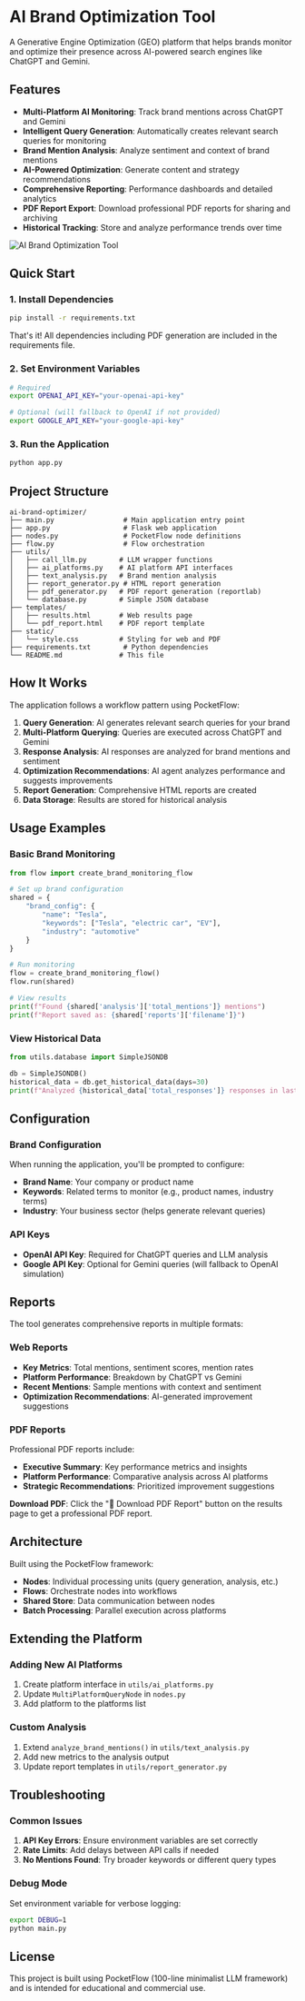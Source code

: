 # AI Brand Optimization Tool

A Generative Engine Optimization (GEO) platform that helps brands monitor and optimize their presence across AI-powered search engines like ChatGPT and Gemini.

## Features

- **Multi-Platform AI Monitoring**: Track brand mentions across ChatGPT and Gemini
- **Intelligent Query Generation**: Automatically creates relevant search queries for monitoring
- **Brand Mention Analysis**: Analyze sentiment and context of brand mentions
- **AI-Powered Optimization**: Generate content and strategy recommendations
- **Comprehensive Reporting**: Performance dashboards and detailed analytics
- **PDF Report Export**: Download professional PDF reports for sharing and archiving
- **Historical Tracking**: Store and analyze performance trends over time

![AI Brand Optimization Tool](screenshot.png)

## Quick Start

### 1. Install Dependencies

```bash
pip install -r requirements.txt
```

That's it! All dependencies including PDF generation are included in the requirements file.

### 2. Set Environment Variables

```bash
# Required
export OPENAI_API_KEY="your-openai-api-key"

# Optional (will fallback to OpenAI if not provided)
export GOOGLE_API_KEY="your-google-api-key"
```

### 3. Run the Application

```bash
python app.py
```

## Project Structure

```
ai-brand-optimizer/
├── main.py                 # Main application entry point
├── app.py                  # Flask web application
├── nodes.py                # PocketFlow node definitions
├── flow.py                 # Flow orchestration
├── utils/
│   ├── call_llm.py        # LLM wrapper functions
│   ├── ai_platforms.py    # AI platform API interfaces
│   ├── text_analysis.py   # Brand mention analysis
│   ├── report_generator.py # HTML report generation
│   ├── pdf_generator.py   # PDF report generation (reportlab)
│   └── database.py        # Simple JSON database
├── templates/
│   ├── results.html       # Web results page
│   └── pdf_report.html    # PDF report template
├── static/
│   └── style.css          # Styling for web and PDF
├── requirements.txt        # Python dependencies
└── README.md              # This file
```

## How It Works

The application follows a workflow pattern using PocketFlow:

1. **Query Generation**: AI generates relevant search queries for your brand
2. **Multi-Platform Querying**: Queries are executed across ChatGPT and Gemini
3. **Response Analysis**: AI responses are analyzed for brand mentions and sentiment
4. **Optimization Recommendations**: AI agent analyzes performance and suggests improvements
5. **Report Generation**: Comprehensive HTML reports are created
6. **Data Storage**: Results are stored for historical analysis

## Usage Examples

### Basic Brand Monitoring

```python
from flow import create_brand_monitoring_flow

# Set up brand configuration
shared = {
    "brand_config": {
        "name": "Tesla",
        "keywords": ["Tesla", "electric car", "EV"],
        "industry": "automotive"
    }
}

# Run monitoring
flow = create_brand_monitoring_flow()
flow.run(shared)

# View results
print(f"Found {shared['analysis']['total_mentions']} mentions")
print(f"Report saved as: {shared['reports']['filename']}")
```

### View Historical Data

```python
from utils.database import SimpleJSONDB

db = SimpleJSONDB()
historical_data = db.get_historical_data(days=30)
print(f"Analyzed {historical_data['total_responses']} responses in last 30 days")
```

## Configuration

### Brand Configuration

When running the application, you'll be prompted to configure:

- **Brand Name**: Your company or product name
- **Keywords**: Related terms to monitor (e.g., product names, industry terms)
- **Industry**: Your business sector (helps generate relevant queries)

### API Keys

- **OpenAI API Key**: Required for ChatGPT queries and LLM analysis
- **Google API Key**: Optional for Gemini queries (will fallback to OpenAI simulation)

## Reports

The tool generates comprehensive reports in multiple formats:

### Web Reports
- **Key Metrics**: Total mentions, sentiment scores, mention rates
- **Platform Performance**: Breakdown by ChatGPT vs Gemini
- **Recent Mentions**: Sample mentions with context and sentiment
- **Optimization Recommendations**: AI-generated improvement suggestions

### PDF Reports
Professional PDF reports include:
- **Executive Summary**: Key performance metrics and insights
- **Platform Performance**: Comparative analysis across AI platforms
- **Strategic Recommendations**: Prioritized improvement suggestions

**Download PDF**: Click the "📄 Download PDF Report" button on the results page to get a professional PDF report.

## Architecture

Built using the PocketFlow framework:

- **Nodes**: Individual processing units (query generation, analysis, etc.)
- **Flows**: Orchestrate nodes into workflows
- **Shared Store**: Data communication between nodes
- **Batch Processing**: Parallel execution across platforms

## Extending the Platform

### Adding New AI Platforms

1. Create platform interface in `utils/ai_platforms.py`
2. Update `MultiPlatformQueryNode` in `nodes.py`
3. Add platform to the platforms list

### Custom Analysis

1. Extend `analyze_brand_mentions()` in `utils/text_analysis.py`
2. Add new metrics to the analysis output
3. Update report templates in `utils/report_generator.py`

## Troubleshooting

### Common Issues

1. **API Key Errors**: Ensure environment variables are set correctly
2. **Rate Limits**: Add delays between API calls if needed
3. **No Mentions Found**: Try broader keywords or different query types

### Debug Mode

Set environment variable for verbose logging:

```bash
export DEBUG=1
python main.py
```

## License

This project is built using PocketFlow (100-line minimalist LLM framework) and is intended for educational and commercial use.